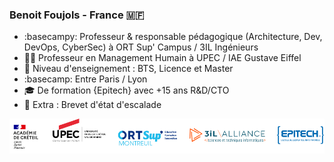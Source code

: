 ### Benoit Foujols - France :st_martin:

- :basecampy: Professeur & responsable pédagogique (Architecture, Dev, DevOps, CyberSec) à ORT Sup' Campus / 3IL Ingénieurs
- :teacher: Professeur en Management Humain à UPEC / IAE Gustave Eiffel
- :rocket: Niveau d'enseignement : BTS, Licence et Master
- :basecamp: Entre Paris / Lyon
- :mortar_board: De formation {Epitech} avec +15 ans R&D/CTO
- :climbing: Extra : Brevet d'état d'escalade

![signature](https://github.com/bfoujols/bfoujols/blob/main/assets/bfoujols-sign-full-fine.png?raw=true)






